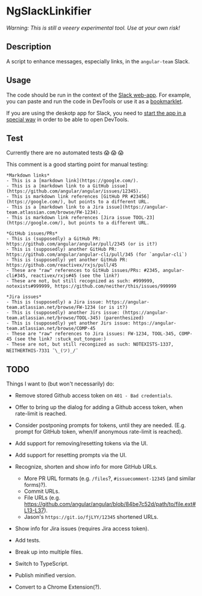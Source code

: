 # NgSlackLinkifier

_Warning:_
_This is still a veeery experimental tool._
_Use at your own risk!_


## Description

A script to enhance messages, especially links, in the `angular-team` Slack.


## Usage

The code should be run in the context of the [Slack web-app][slack]. For example, you can paste and run the code in
DevTools or use it as a [bookmarklet].

If you are using the deskotp app for Slack, you need to [start the app in a special way][slack-app-dev] in order to be
able to open DevTools.


## Test

Currently there are no automated tests :scream: :scream: :scream:

This comment is a good starting point for manual testing:

```
*Markdown links*
- This is a [markdown link](https://google.com/).
- This is a [markdown link to a GitHub issue](https://github.com/angular/angular/issues/12345).
- This is markdown link references [GitHub PR #23456](https://google.com/), but points to a different URL.
- This is a [markdown link to a Jira issue](https://angular-team.atlassian.com/browse/FW-1234).
- This is markdown link references [Jira issue TOOL-23](https://google.com/), but points to a different URL.

*GitHub issues/PRs*
- This is (supposedly) a GitHub PR: https://github.com/angular/angular/pull/2345 (or is it?)
- This is (supposedly) another GitHub PR: https://github.com/angular/angular-cli/pull/345 (for `angular-cli`)
- This is (supposedly) yet another GitHub PR: https://github.com/reactivex/rxjs/pull/45
- These are "raw" references to GitHub issues/PRs: #2345, angular-cli#345, reactivex/rxjs#45 (see the link?)
- These are not, but still recognized as such: #999999, notexists#999999, https://github.com/neither/this/issues/999999

*Jira issues*
- This is (supposedly) a Jira issue: https://angular-team.atlassian.net/browse/FW-1234 (or is it?)
- This is (supposedly) another Jirs issue: (https://angular-team.atlassian.net/browse/TOOL-345) (parenthesized)
- This is (supposedly) yet another Jirs issue: https://angular-team.atlassian.net/browse/COMP-45
- These are "raw" references to Jira issues: FW-1234, TOOL-345, COMP-45 (see the link? :stuck_out_tongue:)
- These are not, but still recongized as such: NOTEXISTS-1337, NEITHERTHIS-7331 ¯\_(ツ)_/¯
```


## TODO

Things I want to (but won't necessarily) do:

- Remove stored Github access token on `401 - Bad credentials`.
- Offer to bring up the dialog for adding a Github access token, when rate-limit is reached.
- Consider postponing prompts for tokens, until they are needed. (E.g. prompt for GitHub token, when/if anonymous rate-limit is reached).
- Add support for removing/resetting tokens via the UI.
- Add support for resetting prompts via the UI.
- Recognize, shorten and show info for more GitHub URLs.
  - More PR URL formats (e.g. `/files`?, `#issuecomment-12345` (and similar forms)?).
  - Commit URLs.
  - File URLs (e.g. https://github.com/angular/angular/blob/84be7c52d/path/to/file.ext#L13-L37).
  - Jason's `https://git.io/fjLYY/12345` shortened URLs.
- Show info for Jira issues (requires Jira access token).

- Add tests.
- Break up into multiple files.
- Switch to TypeScript.
- Publish minified version.

- Convert to a Chrome Extension(?).


[bookmarklet]: https://en.wikipedia.org/wiki/Bookmarklet
[slack]: https://slack.com/
[slack-app-dev]: https://www.reddit.com/r/Slack/comments/955dro/how_do_i_open_the_chromium_developer_tools_in_the
